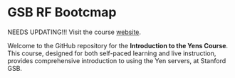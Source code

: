 # GSB RF Bootcmap 

NEEDS UPDATING!!!
Visit the course <a href="https://gsbdarc.github.io/intro-to-yens" target="_blank">website</a>.

Welcome to the GitHub repository for the **Introduction to the Yens Course**. This course, designed for both self-paced learning and live instruction, provides comprehensive introduction to using the Yen servers, at Stanford GSB. 


